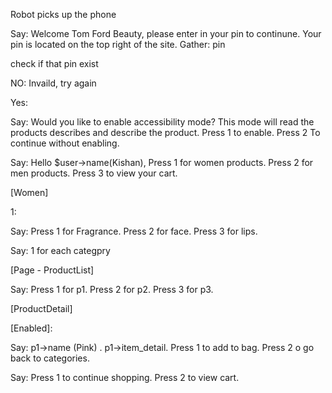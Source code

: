 Robot picks up the phone

Say: Welcome Tom Ford Beauty, please enter in your pin to continune. Your pin is located on the top right of the site.
Gather: pin

check if that pin exist

NO: Invaild, try again

Yes:

Say: Would you like to enable accessibility mode? This mode will read the products describes and describe the product. Press 1 to enable. Press 2 To continue without enabling.

Say: Hello $user->name(Kishan), Press 1 for women products. Press 2 for men products. Press 3 to view your cart.


[Women]

1:

Say: Press 1 for Fragrance. Press 2 for face. Press 3 for lips.

Say: 1 for each categpry

[Page - ProductList]


Say: Press 1 for p1. Press 2 for p2. Press 3 for p3.


[ProductDetail]

[Enabled]:

Say: p1->name (Pink) . p1->item_detail. Press 1 to add to bag. Press 2 o go back to categories.


Say: Press 1 to continue shopping. Press 2 to view cart.
